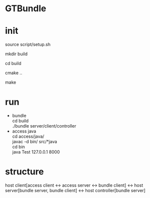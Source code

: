 # GTBundle

# init
source script/setup.sh

mkdir build

cd build

cmake ..

make

# run
- bundle  
cd build  
./bundle server/client/controller  
- access java  
cd access/java/  
javac -d bin/ src/*java  
cd bin  
java Test 127.0.0.1 8000  

# structure
host client\[access client <-> access server <-> bundle client\] <-> host server\[bundle server, bundle client\] <-> host controller\[bundle server\]
